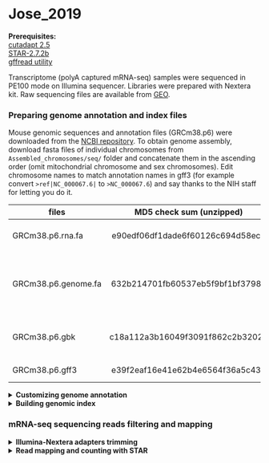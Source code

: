 # Jose_2019

**Prerequisites:**  
[cutadapt 2.5](https://cutadapt.readthedocs.io/en/stable/index.html)  
[STAR-2.7.2b](https://github.com/alexdobin/STAR)  
[gffread utility](http://ccb.jhu.edu/software/stringtie/gff.shtml)  

Transcriptome (polyA captured mRNA-seq) samples were sequenced in PE100 mode on Illumina sequencer. Libraries were prepared with Nextera kit.
Raw sequencing files are available from [GEO]().

### Preparing genome annotation and index files
Mouse genomic sequences and annotation files (GRCm38.p6) were downloaded from the [NCBI repository](ftp://ftp.ncbi.nih.gov/genomes/M_musculus/). To obtain genome assembly, download fasta files of individual chromosomes from ```Assembled_chromosomes/seq/``` folder and concatenate them in the ascending order (omit mitochondrial chromosome and sex chromosomes). Edit chromosome names to match annotation names in gff3 (for example convert ```>ref|NC_000067.6|``` to ```>NC_000067.6```) and say thanks to the NIH staff for letting you do it.  

| files               | MD5 check sum (unzipped)         | Description                                               |
| ------------------- |:--------------------------------:| ----------------------------------------------------------|
| GRCm38.p6.rna.fa    | e90edf06df1dade6f60126c694d58ec6 | RNA in fasta format, coding + noncoding                   |
| GRCm38.p6.genome.fa | 632b214701fb60537eb5f9bf1bf37983 | Genome sequence (nuclear genome only, no sex chromosomes) |
| GRCm38.p6.gbk       | c18a112a3b16049f3091f862c2b32024 | RNA in gene bank format, coding + noncoding               |
| GRCm38.p6.gff3      | e39f2eaf16e41e62b4e6564f36a5c437 | Genome annotation                                         | 


<details><summary><b>Customizing genome annotation</b></summary>  

**Customize genome annotation**  
Annotation of extrachromosomal contigs and sex chromosomes was omitted. 'Gnomon' (Predicted) records from gff file were also omitted and only 'RefSeq' and 'BestRefSeq' (manually curated) kept. Perl and R scripts are included in the GitHub repository.   
```bash
Discard_extrachromosomal_annotation.pl GRCm38.p6.gff3 >GRCm38.p6.custom.gff
Discard_gnomon_annotation.pl >GRCm38.p6.Refseq.gff	# automatically takes GRCm38.p6.custom.gff as an input
```
**Remove non-coding RNA genes**, leave only coding genes with their mRNA, transcript, exon, and CDS children. Fix the gff annotation from previous script by matching gene coordinates with the childern coordinates (occured due to removal of Gnomon features).
```bash
Discard_noncoding_annotation.R
```

**Convert annotation from GFF3 to GTF format**  
```bash
gffread GRCm38.p6.Refseq.coding.gff -T -o GRCm38.p6.Refseq.coding.gtf
# -T          - convert gff/gtf
```
</details>


<details><summary><b>Building genomic index</b></summary>
  
```bash  
STAR --runThreadN 40 --runMode genomeGenerate --genomeDir ./Mouse_index/ --genomeFastaFiles ./GRCm38.p6.genome.fa --sjdbGTFfile ./GRCm38.p6.Refseq.coding.gtf
```
</details>

### mRNA-seq sequencing reads filtering and mapping   
<details><summary><b>Illumina-Nextera adapters trimming</b></summary>

```bash
cutadapt -j 20 -m 50 -a CTGTCTCTTATACACATCT -A CTGTCTCTTATACACATCT -o trimmed_1.fq.gz -p trimmed_2.fq.gz read.1.fq.gz read.2.fq.gz
# -j      - number of threads
# -m      - discard read pair if any of the mates if shorter than 50 nucleotides after adapter trimming
```
</details>

<details><summary><b>Read mapping and counting with STAR</b></summary>
     
```bash
STAR --genomeLoad LoadAndExit --genomeDir ../STAR-2.7.2b/Mouse_index/ 	# load genome once in the shared memory
STAR --runThreadN 40 --outSAMtype BAM Unsorted --outSAMmultNmax 1 --quantMode GeneCounts --genomeLoad LoadAndKeep --genomeDir ../STAR-2.7.2b/Mouse_index/ --readFilesCommand gunzip -c --readFilesIn trimmed_1.fastq trimmed_2.fastq --outFileNamePrefix ./OUT_folder/ 
STAR --genomeLoad Remove 	# remove loaded genome from shared memory
# ipcs - check shared memory consumption
# ipcrm - remove object from shared memory
```
</details>
